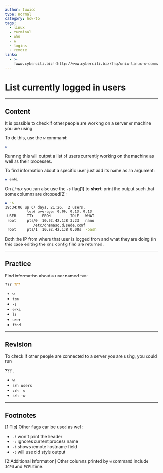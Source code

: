 ```yaml
---
author: tuwidc
type: normal
category: how-to
tags:
  - linux
  - terminal
  - who
  - w
  - logins
  - remote
links:
  - >-
    [www.cyberciti.biz](http://www.cyberciti.biz/faq/unix-linux-w-command-examples-syntax-usage-2/){website}
---
```


# List currently logged in users


---

## Content

It is possible to check if other people are working on a server or machine you are using.

To do this, use the `w` command:

```bash
w
```

Running this will output a list of users currently working on the machine as well as their processes.

To find information about a specific user just add its name as an argument:

```bash
w enki
```

On *Linux* you can also use the `-s` flag[1] to **short**-print the output such that some columns are dropped[2]:

```bash
w -s
19:34:06 up 67 days, 21:26,  2 users,
          load average: 0.09, 0.13, 0.13
 USER     TTY    FROM         IDLE   WHAT
 root     pts/0  10.92.42.138 3:23   nano
             /etc/dnsmasq.d/sede.conf
 root     pts/1  10.92.42.138 0.00s  -bash
```

Both the IP from where that user is logged from and what they are doing (in this case editing the dns config file) are returned.


---

## Practice

Find information about a user named `tom`:

```bash
??? ???
```

- `w`
- `tom`
- `-s`
- `enki`
- `ls`
- `user`
- `find`


---

## Revision

To check if other people are connected to a server you are using, you could run 

??? .

- `w`
- `ssh users`
- `ssh -u`
- `ssh -w`


---

## Footnotes

[1:Tip]
Other flags can be used as well:

- `-h` won't print the header
- `-u` ignores current process name
- `-f` shows remote hostname field
- `-o` will use old style output

[2:Additional Information]
Other columns printed by `w` command include `JCPU` and `PCPU` time.
